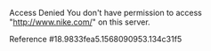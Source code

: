 Access Denied You don't have permission to access "http://www.nike.com/" on this server.

Reference #18.9833fea5.1568090953.134c31f5